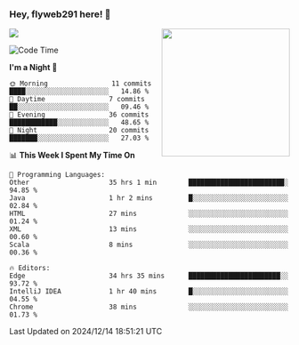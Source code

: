 ### Hey, flyweb291 here! 👋

![](https://metrics.lecoq.io/cherry291?template=classic&config.timezone=Asia%2FShanghai)
<img align='right' src="https://media.giphy.com/media/M9gbBd9nbDrOTu1Mqx/giphy.gif" width="230">
<!-- ![](https://github-readme-stats-ouuan.vercel.app/api?username=flyweb291&theme=dark&show_icons=true) -->

<!--START_SECTION:waka-->
![Code Time](http://img.shields.io/badge/Code%20Time-641%20hrs%2046%20mins-blue)

**I'm a Night 🦉** 

```text
🌞 Morning                11 commits          ████░░░░░░░░░░░░░░░░░░░░░   14.86 % 
🌆 Daytime                7 commits           ██░░░░░░░░░░░░░░░░░░░░░░░   09.46 % 
🌃 Evening                36 commits          ████████████░░░░░░░░░░░░░   48.65 % 
🌙 Night                  20 commits          ███████░░░░░░░░░░░░░░░░░░   27.03 % 
```


📊 **This Week I Spent My Time On** 

```text
💬 Programming Languages: 
Other                    35 hrs 1 min        ████████████████████████░   94.85 % 
Java                     1 hr 2 mins         █░░░░░░░░░░░░░░░░░░░░░░░░   02.84 % 
HTML                     27 mins             ░░░░░░░░░░░░░░░░░░░░░░░░░   01.24 % 
XML                      13 mins             ░░░░░░░░░░░░░░░░░░░░░░░░░   00.60 % 
Scala                    8 mins              ░░░░░░░░░░░░░░░░░░░░░░░░░   00.36 % 

🔥 Editors: 
Edge                     34 hrs 35 mins      ███████████████████████░░   93.72 % 
IntelliJ IDEA            1 hr 40 mins        █░░░░░░░░░░░░░░░░░░░░░░░░   04.55 % 
Chrome                   38 mins             ░░░░░░░░░░░░░░░░░░░░░░░░░   01.73 % 
```


 Last Updated on 2024/12/14 18:51:21 UTC
<!--END_SECTION:waka-->

<!--
**flyweb291/数字游牧人** is a ✨ _special_ ✨ repository because its `README.md` (this file) appears on your GitHub profile.

Here are some ideas to get you started:

- 🔭 I’m currently working on ...
- 🌱 I’m currently learning ...
- 👯 I’m looking to collaborate on ...
- 🤔 I’m looking for help with ...
- 💬 Ask me about ...
- 📫 How to reach me: ...
- 😄 Pronouns: ...
- ⚡ Fun fact: ...
-->
